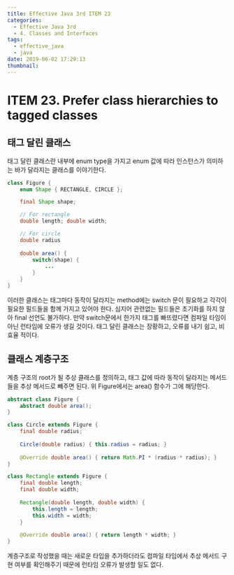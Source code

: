 ```yaml
---
title: Effective Java 3rd ITEM 23
categories:
  - Effective Java 3rd
  - 4. Classes and Interfaces
tags:
  - effective_java
  - java
date: 2019-06-02 17:29:13
thumbnail:
---
```


# ITEM 23. Prefer class hierarchies to tagged classes

## 태그 달린 클래스
태그 달린 클래스란 내부에 enum type을 가지고 enum 값에 따라 인스턴스가 의미하는 바가 달라지는 클래스를 이야기한다.
```java
class Figure {
    enum Shape { RECTANGLE, CIRCLE };

    final Shape shape;

    // For rectangle
    double length; double width;

    // For circle
    double radius
    
    double area() {
        switch(shape) {
            ...
        }
    }
}
```
이러한 클래스는 태그마다 동작이 달라지는 method에는 switch 문이 필요하고 각각이 필요한 필드들을 함께 가지고 있어야 한다. 심지어 관련없는 필드들은 초기화를 하지 않아 final 선언도 불가하다. 
만약 switch문에서 한가지 태그를 빠뜨렸다면 컴파일 타임이 아닌 런타임에 오류가 생길 것이다.
태그 달린 클래스는 장황하고, 오류를 내기 쉽고, 비효율 적이다.

## 클래스 계층구조
계층 구조의 root가 될 추상 클래스를 정의하고, 태그 값에 따라 동작이 달라지는 메서드들을 추상 메서드로 빼주면 된다. 위 Figure에서는 area() 함수가 그에 해당한다.
```java
abstract class Figure {
    abstract double area();
}

class Circle extends Figure {
    final double radius;
    
    Circle(double radius) { this.radius = radius; }
    
    @Override double area() { return Math.PI * (radius * radius); }
} 

class Rectangle extends Figure {
    final double length;
    final double width;
    
    Rectangle(double length, double width) {
        this.length = length;
        this.width = width;
    }
    
    @Override double area() { return length * width; }
}
```
계층구조로 작성했을 때는 새로운 타입을 추가하더라도 컴파일 타임에서 추상 메서드 구현 여부를 확인해주기 때문에 런타임 오류가 발생할 일도 없다.
